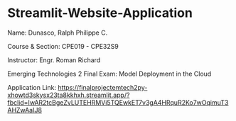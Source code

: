 # Streamlit-Website-Application

Name: Dunasco, Ralph Philippe C.

Course & Section: CPE019 - CPE32S9

Instructor: Engr. Roman Richard

Emerging Technologies 2 Final Exam: Model Deployment in the Cloud

Application Link: https://finalprojectemtech2py-xhowtd3skysx23ta8kkhxh.streamlit.app/?fbclid=IwAR2tcBgeZvLUTEHRMVi5TQEwkET7v3gA4HRquR2Ko7wOqimuT3AHZwAaIJ8
